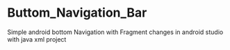 # Buttom_Navigation_Bar
Simple android bottom Navigation with Fragment changes in android studio with  java xml project

